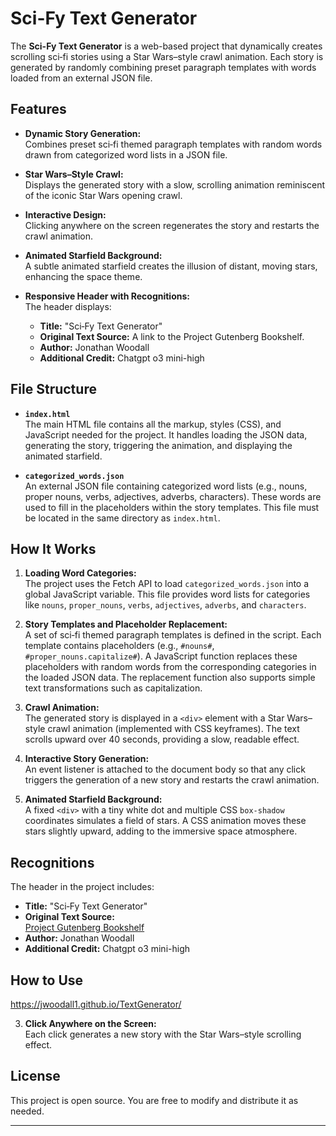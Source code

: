# Sci-Fy Text Generator

The **Sci-Fy Text Generator** is a web-based project that dynamically creates scrolling sci‑fi stories using a Star Wars–style crawl animation. Each story is generated by randomly combining preset paragraph templates with words loaded from an external JSON file.

## Features

- **Dynamic Story Generation:**  
  Combines preset sci‑fi themed paragraph templates with random words drawn from categorized word lists in a JSON file.

- **Star Wars–Style Crawl:**  
  Displays the generated story with a slow, scrolling animation reminiscent of the iconic Star Wars opening crawl.

- **Interactive Design:**  
  Clicking anywhere on the screen regenerates the story and restarts the crawl animation.

- **Animated Starfield Background:**  
  A subtle animated starfield creates the illusion of distant, moving stars, enhancing the space theme.

- **Responsive Header with Recognitions:**  
  The header displays:
  - **Title:** "Sci‑Fy Text Generator"
  - **Original Text Source:** A link to the Project Gutenberg Bookshelf.
  - **Author:** Jonathan Woodall
  - **Additional Credit:** Chatgpt o3 mini-high

## File Structure

- **`index.html`**  
  The main HTML file contains all the markup, styles (CSS), and JavaScript needed for the project. It handles loading the JSON data, generating the story, triggering the animation, and displaying the animated starfield.

- **`categorized_words.json`**  
  An external JSON file containing categorized word lists (e.g., nouns, proper nouns, verbs, adjectives, adverbs, characters). These words are used to fill in the placeholders within the story templates. This file must be located in the same directory as `index.html`.

## How It Works

1. **Loading Word Categories:**  
   The project uses the Fetch API to load `categorized_words.json` into a global JavaScript variable. This file provides word lists for categories like `nouns`, `proper_nouns`, `verbs`, `adjectives`, `adverbs`, and `characters`.

2. **Story Templates and Placeholder Replacement:**  
   A set of sci‑fi themed paragraph templates is defined in the script. Each template contains placeholders (e.g., `#nouns#`, `#proper_nouns.capitalize#`). A JavaScript function replaces these placeholders with random words from the corresponding categories in the loaded JSON data. The replacement function also supports simple text transformations such as capitalization.

3. **Crawl Animation:**  
   The generated story is displayed in a `<div>` element with a Star Wars–style crawl animation (implemented with CSS keyframes). The text scrolls upward over 40 seconds, providing a slow, readable effect.

4. **Interactive Story Generation:**  
   An event listener is attached to the document body so that any click triggers the generation of a new story and restarts the crawl animation.

5. **Animated Starfield Background:**  
   A fixed `<div>` with a tiny white dot and multiple CSS `box-shadow` coordinates simulates a field of stars. A CSS animation moves these stars slightly upward, adding to the immersive space atmosphere.

## Recognitions

The header in the project includes:
- **Title:** "Sci‑Fy Text Generator"
- **Original Text Source:**  
  [Project Gutenberg Bookshelf](https://www.gutenberg.org/ebooks/bookshelf/480)
- **Author:** Jonathan Woodall
- **Additional Credit:** Chatgpt o3 mini-high

## How to Use

https://jwoodall1.github.io/TextGenerator/

3. **Click Anywhere on the Screen:**  
   Each click generates a new story with the Star Wars–style scrolling effect.

## License

This project is open source. You are free to modify and distribute it as needed.

---


